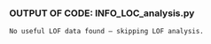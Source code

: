### OUTPUT OF CODE: INFO_LOC_analysis.py

```
No useful LOF data found — skipping LOF analysis.
```
